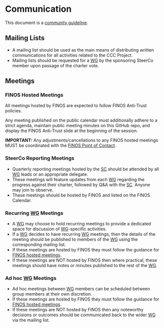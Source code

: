 # Communication

This document is a [community guideline].

## Mailing Lists

- A mailing list should be used as the main means of distributing written communications for all activities related to the CCC Project.
- Mailing lists should be requested for a [WG] by the sponsoring SteerCo member upon passage of the charter vote.

## Meetings

### FINOS Hosted Meetings

All meetings hosted by FINOS are expected to follow FINOS Anti-Trust policies. 

Any meeting published on the public calendar must additionally adhere to a strict agenda, maintain public meeting minutes on this GitHub repo, and display the FINOS Anti-Trust slide at the beginning of the session.

**IMPORTANT:** Any adjustments/cancellations to any FINOS hosted meetings MUST be coordinated with the [FINOS Point of Contact].

### SteerCo Reporting Meetings

- Quarterly reporting meetings hosted by the [SC] should be attended by all [WG] leads or an appropriate delegate.
- These meetings will feature updates from each [WG] regarding the progress against their charter, followed by Q&A with the [SC]. Anyone may join to observe.
- These meetings should be hosted by FINOS and listed on the FINOS Calendar.

### Recurring [WG] Meetings

- A [WG] may choose to hold recurring meetings to provide a dedicated space for discussion of [WG]-specific activities. 
- If a [WG] decides to have recurring [WG] meetings, then the details of the meeting should be published to members of the [WG] using the corresponding mailing list.
- If these meetings are hosted by FINOS they must follow the guidance for [FINOS hosted meetings](#finos-hosted-meetings).
- If these meetings are NOT hosted by FINOS then where practical, these meetings should have notes or minutes published to the rest of the [WG].

### Ad hoc [WG] Meetings

- Ad hoc meetings between [WG] members can be scheduled between group members at their own discretion.
- If these meetings are hosted by FINOS they must follow the guidance for [FINOS hosted meetings](#finos-hosted-meetings).
- If these meetings are NOT hosted by FINOS then any noteworthy decisions or outcomes should be communicated back to the wider [WG] via the mailing list.

[SC]: <../../community-groups.md#steering-committee>
[WG]: <../../community-groups.md#working-groups>
[community guideline]: <./README.md>
[FINOS Point of Contact]: <../steering/charter.md#finos-point-of-contact>
